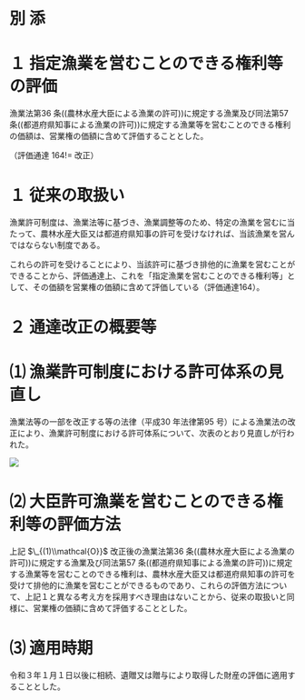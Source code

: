# 別 添

# １ 指定漁業を営むことのできる権利等の評価

漁業法第36 条((農林水産大臣による漁業の許可))に規定する漁業及び同法第57 条((都道府県知事による漁業の許可))に規定する漁業等を営むことのできる権利の価額は、営業権の価額に含めて評価することとした。

（評価通達 $164!=$ 改正）

# １ 従来の取扱い

漁業許可制度は、漁業法等に基づき、漁業調整等のため、特定の漁業を営むに当たって、農林水産大臣又は都道府県知事の許可を受けなければ、当該漁業を営んではならない制度である。

これらの許可を受けることにより、当該許可に基づき排他的に漁業を営むことができることから、評価通達上、これを「指定漁業を営むことのできる権利等」として、その価額を営業権の価額に含めて評価している（評価通達164）。

# ２ 通達改正の概要等

# ⑴ 漁業許可制度における許可体系の見直し

漁業法等の一部を改正する等の法律（平成30 年法律第95 号）による漁業法の改正により、漁業許可制度における許可体系について、次表のとおり見直しが行われた。

![](https://www.nta.go.jp/tmp/8775ef6f-de7c-4246-bc1a-bcda44720ee6/images/36bc4b2272d51ff4382e645f4b6f1ec132fc2a884b1908c91433b4e518f73ce0.jpg)

# ⑵ 大臣許可漁業を営むことのできる権利等の評価方法

上記 $\_{(1)\\mathcal{O}}$ 改正後の漁業法第36 条((農林水産大臣による漁業の許可))に規定する漁業及び同法第57 条((都道府県知事による漁業の許可))に規定する漁業等を営むことのできる権利は、農林水産大臣又は都道府県知事の許可を受けて排他的に漁業を営むことができるものであり、これらの評価方法について、上記１と異なる考え方を採用すべき理由はないことから、従来の取扱いと同様に、営業権の価額に含めて評価することとした。

# ⑶ 適用時期

令和３年１月１日以後に相続、遺贈又は贈与により取得した財産の評価に適用することとした。